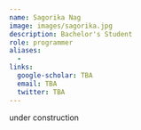 ```yaml
---
name: Sagorika Nag
image: images/sagorika.jpg
description: Bachelor's Student
role: programmer
aliases:
  - 
links:
  google-scholar: TBA
  email: TBA
  twitter: TBA
---
```


under construction
